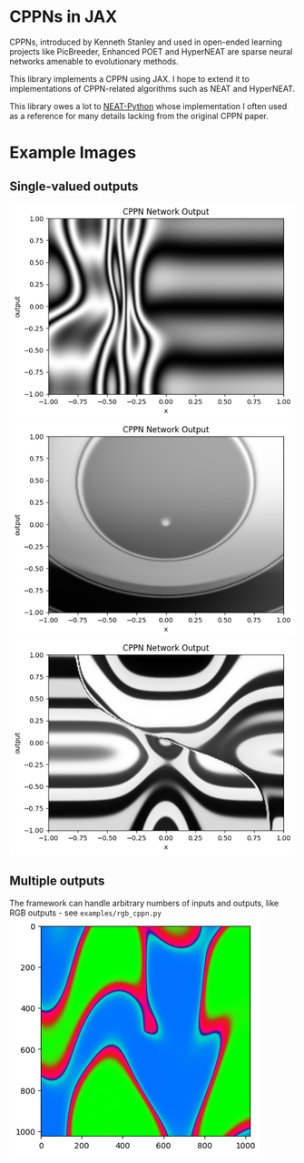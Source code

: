 # CPPNs in JAX

CPPNs, introduced by Kenneth Stanley and used in open-ended learning projects like PicBreeder, Enhanced POET and HyperNEAT are sparse neural networks amenable to evolutionary methods.

This library implements a CPPN using JAX. I hope to extend it to implementations of CPPN-related algorithms such as NEAT and HyperNEAT.

This library owes a lot to [NEAT-Python](https://github.com/CodeReclaimers/neat-python/tree/master) whose implementation I often used as a reference for many details lacking from the original CPPN paper.

# Example Images

## Single-valued outputs
![Alt text](images/img1.png)
![Alt text](images/img2.png)
![Alt text](images/img3.png)

## Multiple outputs
The framework can handle arbitrary numbers of inputs and outputs, like RGB outputs - see `examples/rgb_cppn.py`
![Alt text](images/img5.png)